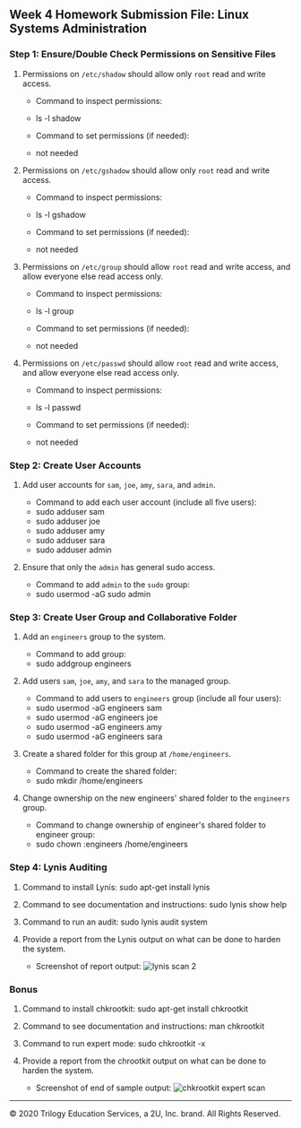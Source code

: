 ## Week 4 Homework Submission File: Linux Systems Administration

### Step 1: Ensure/Double Check Permissions on Sensitive Files

1. Permissions on `/etc/shadow` should allow only `root` read and write access.

    - Command to inspect permissions:
    - ls -l shadow

    - Command to set permissions (if needed):
    - not needed

2. Permissions on `/etc/gshadow` should allow only `root` read and write access.

    - Command to inspect permissions:
    - ls -l gshadow

    - Command to set permissions (if needed):
    - not needed

3. Permissions on `/etc/group` should allow `root` read and write access, and allow everyone else read access only.

    - Command to inspect permissions:
    - ls -l group

    - Command to set permissions (if needed):
    - not needed

4. Permissions on `/etc/passwd` should allow `root` read and write access, and allow everyone else read access only.

    - Command to inspect permissions:
    - ls -l passwd

    - Command to set permissions (if needed):
    - not needed

### Step 2: Create User Accounts

1. Add user accounts for `sam`, `joe`, `amy`, `sara`, and `admin`.

    - Command to add each user account (include all five users):
    - sudo adduser sam
    - sudo adduser joe
    - sudo adduser amy
    - sudo adduser sara
    - sudo adduser admin

2. Ensure that only the `admin` has general sudo access.

    - Command to add `admin` to the `sudo` group:
    - sudo usermod -aG sudo admin

### Step 3: Create User Group and Collaborative Folder

1. Add an `engineers` group to the system.

    - Command to add group:
    - sudo addgroup engineers

2. Add users `sam`, `joe`, `amy`, and `sara` to the managed group.

    - Command to add users to `engineers` group (include all four users):
    - sudo usermod -aG engineers sam
    - sudo usermod -aG engineers joe
    - sudo usermod -aG engineers amy
    - sudo usermod -aG engineers sara

3. Create a shared folder for this group at `/home/engineers`.

    - Command to create the shared folder:
    - sudo mkdir /home/engineers

4. Change ownership on the new engineers' shared folder to the `engineers` group.

    - Command to change ownership of engineer's shared folder to engineer group:
    - sudo chown :engineers /home/engineers

### Step 4: Lynis Auditing

1. Command to install Lynis: sudo apt-get install lynis

2. Command to see documentation and instructions: sudo lynis show help

3. Command to run an audit: sudo lynis audit system


4. Provide a report from the Lynis output on what can be done to harden the system.

    - Screenshot of report output: ![lynis scan 2](https://user-images.githubusercontent.com/30009131/125680203-b6279751-4609-42f4-a0e5-bb1d1cfd810a.JPG)



### Bonus
1. Command to install chkrootkit: sudo apt-get install chkrootkit

2. Command to see documentation and instructions: man chkrootkit

3. Command to run expert mode: sudo chkrootkit -x


4. Provide a report from the chrootkit output on what can be done to harden the system.
    - Screenshot of end of sample output: ![chkrootkit expert scan](https://user-images.githubusercontent.com/30009131/125680514-b3d7b9e8-93a9-4ab1-8ab1-9db5a4a122ee.JPG)

---
© 2020 Trilogy Education Services, a 2U, Inc. brand. All Rights Reserved.
